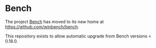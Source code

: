 # Bench

The project [Bench](https://winbench.org) has moved to its new home at <https://github.com/winbench/bench>.

This repository exists to allow automatic upgrade from Bench versions < 0.18.0.
